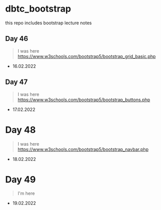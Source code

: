 # dbtc_bootstrap
this repo includes bootstrap lecture notes

## Day 46
> I was here https://www.w3schools.com/bootstrap5/bootstrap_grid_basic.php
- 16.02.2022

## Day 47
> I was here https://www.w3schools.com/bootstrap5/bootstrap_buttons.php
- 17.02.2022

# Day 48
> I was here https://www.w3schools.com/bootstrap5/bootstrap_navbar.php
- 18.02.2022

# Day 49
> I'm here 
- 19.02.2022